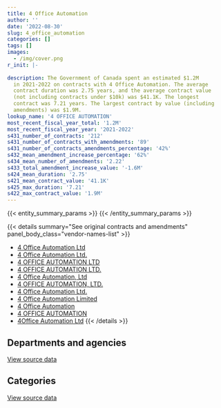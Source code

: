 ```yaml
---
title: 4 Office Automation
author: ''
date: '2022-08-30'
slug: 4_office_automation
categories: []
tags: []
images:
  - /img/cover.png
r_init: |-
  
description: The Government of Canada spent an estimated $1.2M
  in 2021-2022 on contracts with 4 Office Automation. The average
  contract duration was 2.75 years, and the average contract value
  (not including contracts under $10k) was $41.1K. The longest
  contract was 7.21 years. The largest contract by value (including
  amendments) was $1.9M.
lookup_name: '4 OFFICE AUTOMATION'
most_recent_fiscal_year_total: '1.2M'
most_recent_fiscal_year_year: '2021-2022'
s431_number_of_contracts: '212'
s431_number_of_contracts_with_amendments: '89'
s431_number_of_contracts_amendments_percentage: '42%'
s432_mean_amendment_increase_percentage: '62%'
s434_mean_number_of_amendments: '2.22'
s433_total_amendment_increase_value: '-1.6M'
s424_mean_duration: '2.75'
s421_mean_contract_value: '41.1K'
s425_max_duration: '7.21'
s422_max_contract_value: '1.9M'
---
```


<script src="/rmarkdown-libs/htmlwidgets/htmlwidgets.js"></script>
<link href="/rmarkdown-libs/datatables-css/datatables-crosstalk.css" rel="stylesheet" />
<script src="/rmarkdown-libs/datatables-binding/datatables.js"></script>
<script src="/rmarkdown-libs/jquery/jquery-3.6.0.min.js"></script>
<link href="/rmarkdown-libs/dt-core-bootstrap/css/dataTables.bootstrap.min.css" rel="stylesheet" />
<link href="/rmarkdown-libs/dt-core-bootstrap/css/dataTables.bootstrap.extra.css" rel="stylesheet" />
<script src="/rmarkdown-libs/dt-core-bootstrap/js/jquery.dataTables.min.js"></script>
<script src="/rmarkdown-libs/dt-core-bootstrap/js/dataTables.bootstrap.min.js"></script>
<link href="/rmarkdown-libs/crosstalk/css/crosstalk.min.css" rel="stylesheet" />
<script src="/rmarkdown-libs/crosstalk/js/crosstalk.min.js"></script>
<script src="/rmarkdown-libs/htmlwidgets/htmlwidgets.js"></script>
<link href="/rmarkdown-libs/datatables-css/datatables-crosstalk.css" rel="stylesheet" />
<script src="/rmarkdown-libs/datatables-binding/datatables.js"></script>
<script src="/rmarkdown-libs/jquery/jquery-3.6.0.min.js"></script>
<link href="/rmarkdown-libs/dt-core-bootstrap/css/dataTables.bootstrap.min.css" rel="stylesheet" />
<link href="/rmarkdown-libs/dt-core-bootstrap/css/dataTables.bootstrap.extra.css" rel="stylesheet" />
<script src="/rmarkdown-libs/dt-core-bootstrap/js/jquery.dataTables.min.js"></script>
<script src="/rmarkdown-libs/dt-core-bootstrap/js/dataTables.bootstrap.min.js"></script>
<link href="/rmarkdown-libs/crosstalk/css/crosstalk.min.css" rel="stylesheet" />
<script src="/rmarkdown-libs/crosstalk/js/crosstalk.min.js"></script>

{{< entity_summary_params >}}
{{< /entity_summary_params >}}

{{< details summary="See original contracts and amendments" panel_body_class="vendor-names-list" >}}
- [4 Office Automation Ltd](https://search.open.canada.ca/en/ct/?sort=contract_value_f%20desc&page=1&search_text=%224%20Office%20Automation%20Ltd%22)
- [4 Office Automation Ltd.](https://search.open.canada.ca/en/ct/?sort=contract_value_f%20desc&page=1&search_text=%224%20Office%20Automation%20Ltd.%22)
- [4 OFFICE AUTOMATION LTD](https://search.open.canada.ca/en/ct/?sort=contract_value_f%20desc&page=1&search_text=%224%20OFFICE%20AUTOMATION%20LTD%22)
- [4 OFFICE AUTOMATION LTD.](https://search.open.canada.ca/en/ct/?sort=contract_value_f%20desc&page=1&search_text=%224%20OFFICE%20AUTOMATION%20LTD.%22)
- [4 Office Automation, Ltd](https://search.open.canada.ca/en/ct/?sort=contract_value_f%20desc&page=1&search_text=%224%20Office%20Automation%2c%20Ltd%22)
- [4 OFFICE AUTOMATION, LTD.](https://search.open.canada.ca/en/ct/?sort=contract_value_f%20desc&page=1&search_text=%224%20OFFICE%20AUTOMATION%2c%20LTD.%22)
- [4 Office Automation Ltd.](https://search.open.canada.ca/en/ct/?sort=contract_value_f%20desc&page=1&search_text=%224%20Office%20%20Automation%20Ltd.%22)
- [4 Office Automation Limited](https://search.open.canada.ca/en/ct/?sort=contract_value_f%20desc&page=1&search_text=%224%20Office%20Automation%20Limited%22)
- [4 Office Automation](https://search.open.canada.ca/en/ct/?sort=contract_value_f%20desc&page=1&search_text=%224%20Office%20Automation%22)
- [4 OFFICE AUTOMATION](https://search.open.canada.ca/en/ct/?sort=contract_value_f%20desc&page=1&search_text=%224%20OFFICE%20AUTOMATION%22)
- [4Office Automation Ltd](https://search.open.canada.ca/en/ct/?sort=contract_value_f%20desc&page=1&search_text=%224Office%20Automation%20Ltd%22)
{{< /details >}}

## Departments and agencies

<div id="htmlwidget-1" style="width:100%;height:auto;" class="datatables html-widget"></div>
<script type="application/json" data-for="htmlwidget-1">{"x":{"style":"bootstrap","filter":"none","vertical":false,"data":[["<a href=\"/departments/aandc-aadnc/\">Crown-Indigenous Relations and Northern Affairs Canada<\/a>","<a href=\"/departments/cbsa-asfc/\">Canada Border Services Agency<\/a>","<a href=\"/departments/cihr-irsc/\">Canadian Institutes of Health Research<\/a>","<a href=\"/departments/cra-arc/\">Canada Revenue Agency<\/a>","<a href=\"/departments/dnd-mdn/\">National Defence<\/a>","<a href=\"/departments/fin/\">Department of Finance Canada<\/a>","<a href=\"/departments/hc-sc/\">Health Canada<\/a>","<a href=\"/departments/irb-cisr/\">Immigration and Refugee Board of Canada<\/a>","<a href=\"/departments/isc-sac/\">Indigenous Services Canada<\/a>","<a href=\"/departments/jus/\">Department of Justice Canada<\/a>","<a href=\"/departments/nrcan-rncan/\">Natural Resources Canada<\/a>","<a href=\"/departments/rcmp-grc/\">Royal Canadian Mounted Police<\/a>"],[31632.53,24551.75,null,71374.05,307964.37,null,8415.18,8845.38,3652.15,405758.47,15782.71,63345.08],[31719.2,20052.64,9005.8,7203.66,438540.74,236156.71,12161.46,29780.01,11046.99,304739.58,null,97830.41],[null,11594.91,54785.28,6276.48,405632.17,277193.59,12128.23,31817.1,11016.81,385281.57,null,100803.66],[null,7437.08,54785.28,39720.31,395410.91,252773.31,9612.84,26530.87,11016.81,300056.56,null,83811.16]],"container":"<table class=\"table table-striped table-hover row-border order-column display\">\n  <thead>\n    <tr>\n      <th>Department<\/th>\n      <th>2018-2019<\/th>\n      <th>2019-2020<\/th>\n      <th>2020-2021<\/th>\n      <th>2021-2022<\/th>\n    <\/tr>\n  <\/thead>\n<\/table>","options":{"order":[[4,"desc"]],"pageLength":10,"autoWidth":true,"columnDefs":[{"targets":1,"render":"function(data, type, row, meta) {\n    return type !== 'display' ? data : DTWidget.formatCurrency(data, \"$\", 2, 3, \",\", \".\", true, null);\n  }"},{"targets":2,"render":"function(data, type, row, meta) {\n    return type !== 'display' ? data : DTWidget.formatCurrency(data, \"$\", 2, 3, \",\", \".\", true, null);\n  }"},{"targets":3,"render":"function(data, type, row, meta) {\n    return type !== 'display' ? data : DTWidget.formatCurrency(data, \"$\", 2, 3, \",\", \".\", true, null);\n  }"},{"targets":4,"render":"function(data, type, row, meta) {\n    return type !== 'display' ? data : DTWidget.formatCurrency(data, \"$\", 2, 3, \",\", \".\", true, null);\n  }"},{"width":"16%","targets":[1,2,3,4]},{"className":"dt-right","targets":[1,2,3,4]}],"orderClasses":false}},"evals":["options.columnDefs.0.render","options.columnDefs.1.render","options.columnDefs.2.render","options.columnDefs.3.render"],"jsHooks":[]}</script>
<p class="text-right">
<a href="https://github.com/GoC-Spending/contracts-data/tree/main/data/out/vendors/4_office_automation/summary_by_fiscal_year_by_department.csv" class="source-data-link btn btn-link">View source data</a>
</p>

## Categories

<div id="htmlwidget-2" style="width:100%;height:auto;" class="datatables html-widget"></div>
<script type="application/json" data-for="htmlwidget-2">{"x":{"style":"bootstrap","filter":"none","vertical":false,"data":[["<a href=\"/categories/office_management/\">Office management<\/a>","<a href=\"/categories/information_technology/\">Information technology<\/a>"],[653883.16,287438.51],[1039124.6,159112.6],[1030731.11,265798.69],[965800.06,215355.07]],"container":"<table class=\"table table-striped table-hover row-border order-column display\">\n  <thead>\n    <tr>\n      <th>Category<\/th>\n      <th>2018-2019<\/th>\n      <th>2019-2020<\/th>\n      <th>2020-2021<\/th>\n      <th>2021-2022<\/th>\n    <\/tr>\n  <\/thead>\n<\/table>","options":{"order":[[4,"desc"]],"dom":"t","pageLength":30,"autoWidth":true,"columnDefs":[{"targets":1,"render":"function(data, type, row, meta) {\n    return type !== 'display' ? data : DTWidget.formatCurrency(data, \"$\", 2, 3, \",\", \".\", true, null);\n  }"},{"targets":2,"render":"function(data, type, row, meta) {\n    return type !== 'display' ? data : DTWidget.formatCurrency(data, \"$\", 2, 3, \",\", \".\", true, null);\n  }"},{"targets":3,"render":"function(data, type, row, meta) {\n    return type !== 'display' ? data : DTWidget.formatCurrency(data, \"$\", 2, 3, \",\", \".\", true, null);\n  }"},{"targets":4,"render":"function(data, type, row, meta) {\n    return type !== 'display' ? data : DTWidget.formatCurrency(data, \"$\", 2, 3, \",\", \".\", true, null);\n  }"},{"width":"16%","targets":[1,2,3,4]},{"className":"dt-right","targets":[1,2,3,4]}],"orderClasses":false,"lengthMenu":[10,25,30,50,100]}},"evals":["options.columnDefs.0.render","options.columnDefs.1.render","options.columnDefs.2.render","options.columnDefs.3.render"],"jsHooks":[]}</script>
<p class="text-right">
<a href="https://github.com/GoC-Spending/contracts-data/tree/main/data/out/vendors/4_office_automation/summary_by_fiscal_year_by_category.csv" class="source-data-link btn btn-link">View source data</a>
</p>
